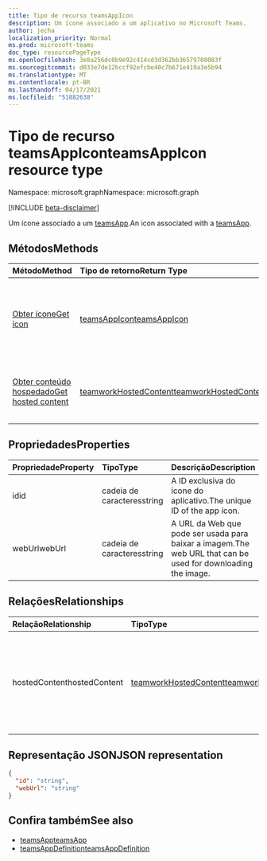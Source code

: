 ```yaml
---
title: Tipo de recurso teamsAppIcon
description: Um ícone associado a um aplicativo no Microsoft Teams.
author: jecha
localization_priority: Normal
ms.prod: microsoft-teams
doc_type: resourcePageType
ms.openlocfilehash: 3e8a256dc0b9e92c414cd3d362bb36579708083f
ms.sourcegitcommit: d033e7de12bccf92efcbe40c7b671e419a3e5b94
ms.translationtype: MT
ms.contentlocale: pt-BR
ms.lasthandoff: 04/17/2021
ms.locfileid: "51882638"
---
```

# <a name="teamsappicon-resource-type"></a><span data-ttu-id="06189-103">Tipo de recurso teamsAppIcon</span><span class="sxs-lookup"><span data-stu-id="06189-103">teamsAppIcon resource type</span></span>

<span data-ttu-id="06189-104">Namespace: microsoft.graph</span><span class="sxs-lookup"><span data-stu-id="06189-104">Namespace: microsoft.graph</span></span>

[!INCLUDE [beta-disclaimer](../../includes/beta-disclaimer.md)]

<span data-ttu-id="06189-105">Um ícone associado a um [teamsApp](teamsapp.md).</span><span class="sxs-lookup"><span data-stu-id="06189-105">An icon associated with a [teamsApp](teamsapp.md).</span></span>

## <a name="methods"></a><span data-ttu-id="06189-106">Métodos</span><span class="sxs-lookup"><span data-stu-id="06189-106">Methods</span></span>

| <span data-ttu-id="06189-107">Método</span><span class="sxs-lookup"><span data-stu-id="06189-107">Method</span></span>                                            | <span data-ttu-id="06189-108">Tipo de retorno</span><span class="sxs-lookup"><span data-stu-id="06189-108">Return Type</span></span>                                       | <span data-ttu-id="06189-109">Descrição</span><span class="sxs-lookup"><span data-stu-id="06189-109">Description</span></span>                                                    | 
| :------------------------------------------------ | :------------------------------------------------ | :------------------------------------------------------------- |
| [<span data-ttu-id="06189-110">Obter ícone</span><span class="sxs-lookup"><span data-stu-id="06189-110">Get icon</span></span>](../api/teamsappicon-get.md)     | [<span data-ttu-id="06189-111">teamsAppIcon</span><span class="sxs-lookup"><span data-stu-id="06189-111">teamsAppIcon</span></span>](teamsappicon.md)                   | <span data-ttu-id="06189-112">Obter um ícone associado a uma versão específica de um aplicativo do Teams.</span><span class="sxs-lookup"><span data-stu-id="06189-112">Get an icon associated with a specific version of a Teams app.</span></span> |
| [<span data-ttu-id="06189-113">Obter conteúdo hospedado</span><span class="sxs-lookup"><span data-stu-id="06189-113">Get hosted content</span></span>](../api/teamworkhostedcontent-get.md) | [<span data-ttu-id="06189-114">teamworkHostedContent</span><span class="sxs-lookup"><span data-stu-id="06189-114">teamworkHostedContent</span></span>](teamworkhostedcontent.md) | <span data-ttu-id="06189-115">Obter conteúdo hospedado (e seus bytes) para um ícone.</span><span class="sxs-lookup"><span data-stu-id="06189-115">Get hosted content (and its bytes) for an icon.</span></span>                |

## <a name="properties"></a><span data-ttu-id="06189-116">Propriedades</span><span class="sxs-lookup"><span data-stu-id="06189-116">Properties</span></span>

| <span data-ttu-id="06189-117">Propriedade</span><span class="sxs-lookup"><span data-stu-id="06189-117">Property</span></span>      | <span data-ttu-id="06189-118">Tipo</span><span class="sxs-lookup"><span data-stu-id="06189-118">Type</span></span>                        | <span data-ttu-id="06189-119">Descrição</span><span class="sxs-lookup"><span data-stu-id="06189-119">Description</span></span>                                                                             |
| :------------ | :-------------------------- | :-------------------------------------------------------------------------------------- |
| <span data-ttu-id="06189-120">id</span><span class="sxs-lookup"><span data-stu-id="06189-120">id</span></span>            | <span data-ttu-id="06189-121">cadeia de caracteres</span><span class="sxs-lookup"><span data-stu-id="06189-121">string</span></span>                      | <span data-ttu-id="06189-122">A ID exclusiva do ícone do aplicativo.</span><span class="sxs-lookup"><span data-stu-id="06189-122">The unique ID of the app icon.</span></span>                                                          |
| <span data-ttu-id="06189-123">webUrl</span><span class="sxs-lookup"><span data-stu-id="06189-123">webUrl</span></span>        | <span data-ttu-id="06189-124">cadeia de caracteres</span><span class="sxs-lookup"><span data-stu-id="06189-124">string</span></span>                      | <span data-ttu-id="06189-125">A URL da Web que pode ser usada para baixar a imagem.</span><span class="sxs-lookup"><span data-stu-id="06189-125">The web URL that can be used for downloading the image.</span></span>                                 |

## <a name="relationships"></a><span data-ttu-id="06189-126">Relações</span><span class="sxs-lookup"><span data-stu-id="06189-126">Relationships</span></span>

| <span data-ttu-id="06189-127">Relação</span><span class="sxs-lookup"><span data-stu-id="06189-127">Relationship</span></span>  | <span data-ttu-id="06189-128">Tipo</span><span class="sxs-lookup"><span data-stu-id="06189-128">Type</span></span>                                              | <span data-ttu-id="06189-129">Descrição</span><span class="sxs-lookup"><span data-stu-id="06189-129">Description</span></span>                                                                         |
| :------------ | :------------------------------------------------ | :---------------------------------------------------------------------------------- |
| <span data-ttu-id="06189-130">hostedContent</span><span class="sxs-lookup"><span data-stu-id="06189-130">hostedContent</span></span> | [<span data-ttu-id="06189-131">teamworkHostedContent</span><span class="sxs-lookup"><span data-stu-id="06189-131">teamworkHostedContent</span></span>](teamworkhostedcontent.md) | <span data-ttu-id="06189-132">O conteúdo do ícone do aplicativo se o ícone estiver hospedado na infraestrutura do Teams.</span><span class="sxs-lookup"><span data-stu-id="06189-132">The contents of the app icon if the icon is hosted within the Teams infrastructure.</span></span> |

## <a name="json-representation"></a><span data-ttu-id="06189-133">Representação JSON</span><span class="sxs-lookup"><span data-stu-id="06189-133">JSON representation</span></span>

<!-- {
  "blockType": "resource",
  "@odata.type": "microsoft.graph.teamsAppIcon",
  "baseType": "microsoft.graph.entity"
}-->

```json
{
  "id": "string",
  "webUrl": "string"
}
```

## <a name="see-also"></a><span data-ttu-id="06189-134">Confira também</span><span class="sxs-lookup"><span data-stu-id="06189-134">See also</span></span>

- [<span data-ttu-id="06189-135">teamsApp</span><span class="sxs-lookup"><span data-stu-id="06189-135">teamsApp</span></span>](teamsapp.md)
- [<span data-ttu-id="06189-136">teamsAppDefinition</span><span class="sxs-lookup"><span data-stu-id="06189-136">teamsAppDefinition</span></span>](teamsappdefinition.md)
